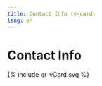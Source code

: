 ```yaml
---
title: Contact Info (v-card)
lang: en
---
```


# Contact Info

<div class="center">
{% include qr-vCard.svg %}
</div>

